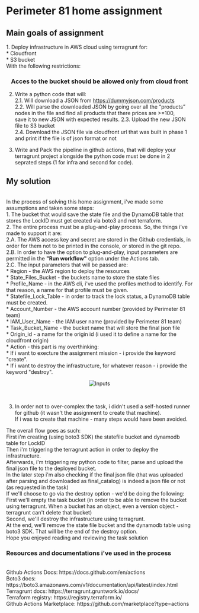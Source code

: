 <h1>Perimeter 81 home assignment</h1>
<h2>Main goals of assignment</h2>
1. Deploy infrastructure in AWS cloud using terragrunt for: <br>
    * Cloudfront <br>
    * S3 bucket <br>
With the following restrictions: <br>
<b><div align="center"><h3>Acces to the bucket should be allowed only from cloud front</b></div></h3>

2. Write a python code that will: <br>
2.1. Will download a JSON from https://dummyjson.com/products <br>
2.2. Will parse the downloaded JSON by going over all the “products” nodes in the file and find all products that there prices are >=100, <br>
save it to new JSON with expected results.
2.3. Upload the new JSON file to S3 bucket <br>
2.4. Download the JSON file via cloudfront url that was built in phase 1 and print if the file is of json format or not<br>

3. Write and Pack the pipeline in github actions, that will deploy your terragrunt project alongside the python code must be done in 2 seprated steps
(1 for infra and second for code).

<h2>My solution</h2><br>
In the process of solving this home assignment, i've made some assumptions and taken some steps:<br>
1. The bucket that would save the state file and the DynamoDB table that stores the LockID must get created via boto3 and not terraform. <br>
2. The entire process must be a plug-and-play process. So, the things i've made to support it are:<br>
2.A. The AWS access key and secret are stored in the Github credentials, in order for them not to be printed in the console, or stored in the git repo. <br>
2.B. In order to have the option to plug-and-play, input parameters are permitted in the <b>"Run workflow"</b> option under the Actions tab. <br>
2.C. The input parameters that will be passed are:<br>
    * Region - the AWS region to deploy the resources<br>
    * State_Files_Bucket - the buckets name to store the state files<br>
    * Profile_Name - in the AWS cli, i've used the profiles method to identify. For that reason, a name for that profile must be given.<br>
    * Statefile_Lock_Table - in order to track the lock status, a DynamoDB table must be created.<br>
    * Account_Number - the AWS account number (provided by Perimeter 81 team)<br>
    * IAM_User_Name - the IAM user name (provided by Perimeter 81 team)<br>
    * Task_Bucket_Name - the bucket name that will store the final json file<br>
    * Origin_id - a name for the origin id (i used it to define a name for the cloudfront origin)<br>
    * Action - this part is my overthinking:<br>
      * If i want to execture the assignment mission - i provide the keyword "create".<br> 
      * If i want to destroy the infrastructure, for whatever reason - i provide the keyword "destroy". <br>
<p align="center"><img src="https://github.com/Giladt2789/p81/assets/112761499/e9c075b6-c788-4343-9d73-7ed099527847" alt="Inputs"></p><br>


3. In order not to over-complex the task, i didn't used a self-hosted runner for github (it wasn't the assignment to create that machine).<br>
If i was to create that machine - many steps would have been avoided.<br>

The overall flow goes as such:<br>
First i'm creating (using boto3 SDK) the statefile bucket and dynamodb table for LockID <br>
Then i'm triggering the terragrunt action in order to deploy the infrastructure.<br>
Afterwards, i'm triggering my python code to filter, parse and upload the final json file to the deployed bucket. <br>
In the later step i'm also checking if the final json file (that was uploaded after parsing and downloaded as final_catalog) is indeed a json file or not (as requested in the task)<br>
If we'll choose to go via the destroy option - we'd be doing the following:<br>
First we'll empty the task bucket (in order to be able to remove the bucket using terragrunt. When a bucket has an object, even a version object - terragrunt can't delete that bucket)<br>
Second, we'll destroy the infrastructure using terragrunt.<br>
At the end, we'll remove the state file bucket and the dynamodb table using boto3 SDK. That will be the end of the destroy option.<br>
Hope you enjoyed reading and reviewing the task solution<br>

<h3>Resources and documentations i've used in the process</h3><br>
Github Actions Docs: https://docs.github.com/en/actions<br>
Boto3 docs: https://boto3.amazonaws.com/v1/documentation/api/latest/index.html<br>
Terragrunt docs: https://terragrunt.gruntwork.io/docs/<br>
Terraform registry: https://registry.terraform.io/<br>
Github Actions Marketplace: https://github.com/marketplace?type=actions <br>
